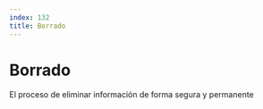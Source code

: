 ```yaml
---
index: 132
title: Borrado
---
```

# Borrado

El proceso de eliminar información de forma segura y permanente